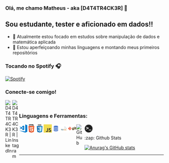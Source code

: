 ### Olá, me chamo Matheus - aka [D4T4TR4CK3R] 👋


## Sou estudante, tester e aficionado em dados!!

- 🌱 Atualmente estou focado em estudos sobre manipulação de dados e matemática aplicada
- 👯 Estou aperfeiçoando minhas linguagens e montando meus primeiros repositórios

### Tocando no Spotify 🎧

[![Spotify](https://novatorem-rho.vercel.app/api/spotify)](https://open.spotify.com/user/gamerkingadm)

### Conecte-se comigo!

[<img align="left" alt="D4T4TR4CK3R | LinkedIn" width="22px" src="https://cdn.jsdelivr.net/npm/simple-icons@v3/icons/linkedin.svg" />][linkedin]
[<img align="left" alt="D4T4TR4CK3R | Instagram" width="22px" src="https://cdn.jsdelivr.net/npm/simple-icons@v3/icons/instagram.svg" />][instagram]

<br />

### Linguagens e Ferramentas:

<img align="left" alt="Visual Studio Code" width="26px" src="https://raw.githubusercontent.com/github/explore/80688e429a7d4ef2fca1e82350fe8e3517d3494d/topics/visual-studio-code/visual-studio-code.png" />
<img align="left" alt="HTML5" width="26px" src="https://raw.githubusercontent.com/github/explore/80688e429a7d4ef2fca1e82350fe8e3517d3494d/topics/html/html.png" />
<img align="left" alt="CSS3" width="26px" src="https://raw.githubusercontent.com/github/explore/80688e429a7d4ef2fca1e82350fe8e3517d3494d/topics/css/css.png" />
<img align="left" alt="JavaScript" width="26px" src="https://raw.githubusercontent.com/github/explore/80688e429a7d4ef2fca1e82350fe8e3517d3494d/topics/javascript/javascript.png" />
<img align="left" alt="SQL" width="26px" src="https://raw.githubusercontent.com/github/explore/80688e429a7d4ef2fca1e82350fe8e3517d3494d/topics/sql/sql.png" />
<img align="left" alt="MySQL" width="26px" src="https://raw.githubusercontent.com/github/explore/80688e429a7d4ef2fca1e82350fe8e3517d3494d/topics/mysql/mysql.png" />
<img align="left" alt="Git" width="26px" src="https://raw.githubusercontent.com/github/explore/80688e429a7d4ef2fca1e82350fe8e3517d3494d/topics/git/git.png" />
<img align="left" alt="GitHub" width="26px" src="https://github.githubassets.com/images/modules/logos_page/GitHub-Mark.png" />
<img align="left" alt="Terminal" width="26px" src="https://raw.githubusercontent.com/github/explore/80688e429a7d4ef2fca1e82350fe8e3517d3494d/topics/terminal/terminal.png" />

<br />
<br />


  <summary>:zap: Github Stats</stats>
  
   [![Anurag's GitHub stats](https://github-readme-stats.vercel.app/api?username=D4T4TR4CK3R)](https://github.com/D4T4TR4CK3R/github-readme-stats)



---


[instagram]: https://instagram.com/matheusm.l
[linkedin]: https://www.linkedin.com/in/D4T4TR4CK3R/


